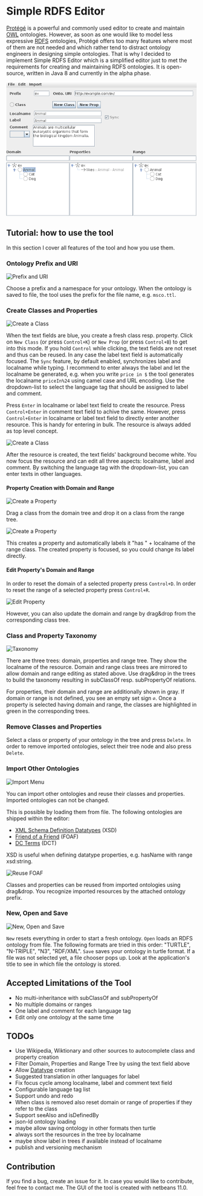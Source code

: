 # Simple RDFS Editor

[Protégé](https://protege.stanford.edu/) is a powerful and commonly used editor to create and maintain [OWL](https://www.w3.org/TR/owl-ref/) ontologies. However, as soon as one would like to model less expressive [RDFS](https://www.w3.org/TR/rdf-schema/) ontologies, Protégé offers too many features where most of them are not needed and which rather tend to distract ontology engineers in designing simple ontologies.
That is why I decided to implement Simple RDFS Editor which is a simplified editor just to met the requirements for creating and maintaining RDFS ontologies.
It is open-source, written in Java 8 and currently in the alpha phase.

![Screenshot](img/main.png)

## Tutorial: how to use the tool

In this section I cover all features of the tool and how you use them.

### Ontology Prefix and URI

![Prefix and URI](img/prefix-and-uri.png)

Choose a prefix and a namespace for your ontology. When the ontology is saved to file,
the tool uses the prefix for the file name, e.g. `msco.ttl`.

### Create Classes and Properties

![Create a Class](img/creation.png)

When the text fields are blue, you create a fresh class resp. property.
Click on `New Class` (or press `Control+K`) or `New Prop` (or press `Control+B`) to get into this mode.
If you hold `Control` while clicking, the text fields are not reset and thus can be reused.
In any case the label text field is automatically focused.
The `Sync` feature, by default enabled, synchronizes label and localname while typing.
I recommend to enter always the label and let the localname be generated, e.g. when you write `price in $`
the tool generates the localname `priceIn%24` using camel case and URL encoding.
Use the dropdown-list to select the language tag that should be assigned to label and comment.

Press `Enter` in localname or label text field to create the resource.
Press `Control+Enter` in comment text field to achive the same.
However, press `Control+Enter` in localname or label text field to directly enter another resource.
This is handy for entering in bulk.
The resource is always added as top level concept.

![Create a Class](img/edit.png)

After the resource is created, the text fields' background become white.
You now focus the resource and can edit all three aspects: localname, label and comment.
By switching the language tag with the dropdown-list, you can enter texts in other languages.

#### Property Creation with Domain and Range

![Create a Property](img/drag-and-drop.png)

Drag a class from the domain tree and drop it on a class from the range tree.

![Create a Property](img/drag-and-drop-done.png)

This creates a property and automatically labels it "has " + localname of the range class.
The created property is focused, so you could change its label directly.

#### Edit Property's Domain and Range

In order to reset the domain of a selected property press `Control+D`.
In order to reset the range of a selected property press `Control+R`.

![Edit Property](img/edit-domain-range.png)

However, you can also update the domain and range by drag&drop from the corresponding class tree.

### Class and Property Taxonomy

![Taxonomy](img/taxonomy.png)

There are three trees: domain, properties and range tree.
They show the localname of the resource.
Domain and range class trees are mirrored to allow domain and range editing as stated above.
Use drag&drop in the trees to build the taxonomy resulting in subClassOf resp. subPropertyOf relations.

For properties, their domain and range are additionally shown in gray.
If domain or range is not defined, you see an empty set sign `∅`.
Once a property is selected having domain and range, the classes are highlighted
in green in the corresponding trees.

### Remove Classes and Properties

Select a class or property of your ontology in the tree and press `Delete`.
In order to remove imported ontologies, select their tree node and also press `Delete`.

### Import Other Ontologies

![Import Menu](img/import.png)

You can import other ontologies and reuse their classes and properties.
Imported ontologies can not be changed.

This is possible by loading them from file.
The following ontologies are shipped within the editor:
* [XML Schema Definition Datatypes](https://www.w3.org/TR/xmlschema11-2/) (XSD)
* [Friend of a Friend](http://xmlns.com/foaf/spec/) (FOAF)
* [DC Terms](http://dublincore.org/specifications/dublin-core/dcmi-terms/2012-06-14/?v=terms) (DCT)

XSD is useful when defining datatype properties, e.g. hasName with range xsd:string.

![Reuse FOAF](img/foaf-reuse.png)

Classes and properties can be reused from imported ontologies using drag&drop.
You recognize imported resources by the attached ontology prefix.

### New, Open and Save

![New, Open and Save](img/new-save-load.png)

`New` resets everything in order to start a fresh ontology.
`Open` loads an RDFS ontology from file. The following formats are tried in this order: "TURTLE", "N-TRIPLE", "N3", "RDF/XML".
`Save` saves your ontology in turtle format. If a file was not selected yet, a file chooser pops up.
Look at the application's title to see in which file the ontology is stored.

## Accepted Limitations of the Tool

* No multi-inheritance with subClassOf and subPropertyOf
* No multiple domains or ranges
* One label and comment for each language tag
* Edit only one ontology at the same time

## TODOs

* Use Wikipedia, Wiktionary and other sources to autocomplete class and property creation
* Filter Domain, Properties and Range Tree by using the text field above
* Allow [Datatype](https://www.w3.org/TR/rdf-schema/#ch_datatype) creation
* Suggested translation in other languages for label
* Fix focus cycle among localname, label and comment text field
* Configurable language tag list
* Support undo and redo
* When class is removed also reset domain or range of properties if they refer to the class
* Support seeAlso and isDefinedBy
* json-ld ontology loading
* maybe allow saving ontology in other formats then turtle
* always sort the resources in the tree by localname
* maybe show label in trees if available instead of localname
* publish and versioning mechanism

## Contribution

If you find a bug, create an issue for it.
In case you would like to contribute, feel free to contact me.
The GUI of the tool is created with netbeans 11.0.
